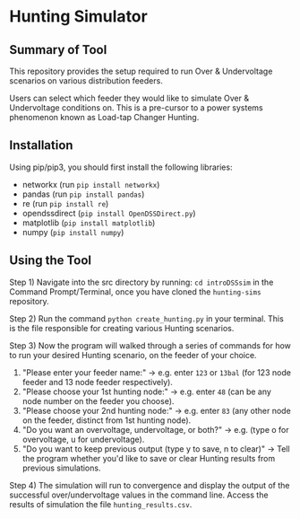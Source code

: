 # Hunting Simulator
## Summary of Tool
This repository provides the setup required to run Over & Undervoltage scenarios on various distribution feeders.

Users can select which feeder they would like to simulate Over & Undervoltage conditions on. This is a pre-cursor to a power systems phenomenon known as Load-tap Changer Hunting. 

## Installation
Using pip/pip3, you should first install the following libraries:
- networkx (run `pip install networkx`)
- pandas (run `pip install pandas`)
- re (run `pip install re`)
- opendssdirect (`pip install OpenDSSDirect.py`)
- matplotlib (`pip install matplotlib`)
- numpy (`pip install numpy`)

## Using the Tool

Step 1)  Navigate into the src directory by running: `cd introDSSsim` in the Command Prompt/Terminal, once you have cloned the 
`hunting-sims` repository.

Step 2) Run the command `python create_hunting.py` in your terminal.
This is the file responsible for creating various Hunting scenarios.

Step 3) Now the program will walked through a series of commands for how to run your desired Hunting scenario, on the feeder of your choice. 
1. "Please enter your feeder name:" -> e.g. enter `123` or `13bal` (for 123 node feeder and 13 node feeder respectively).
2. "Please choose your 1st hunting node:" -> e.g. enter `48` (can be any node number on the feeder you choose).
3. "Please choose your 2nd hunting node:" -> e.g. enter `83` (any other node on the feeder, distinct from 1st hunting node).
4. "Do you want an overvoltage, undervoltage, or both?" -> e.g. (type o for overvoltage, u for undervoltage).
5. "Do you want to keep previous output (type y to save, n to clear)" -> Tell the program whether you'd like to save or clear Hunting results from previous simulations.

Step 4) The simulation will run to convergence and display the output of the successful over/undervoltage values in the command line. 
Access the results of simulation the file `hunting_results.csv`.

